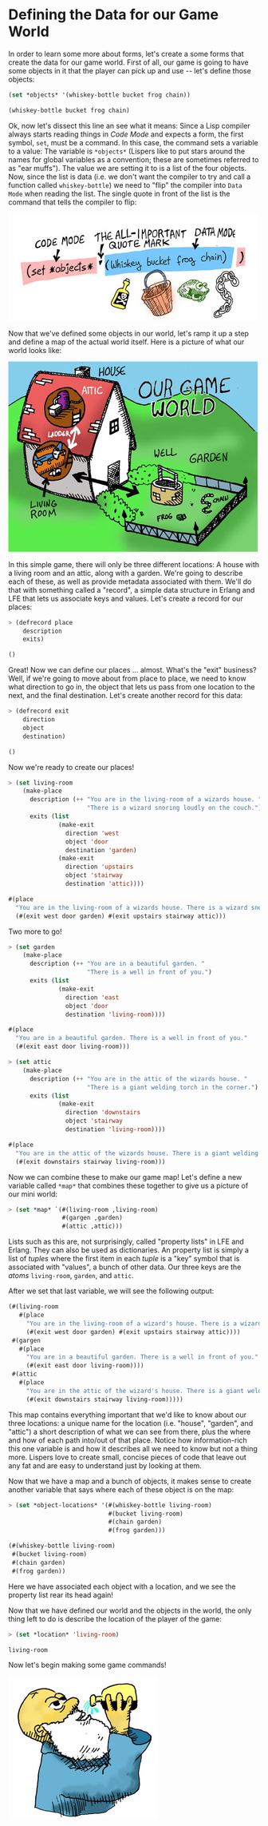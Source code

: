 # Defining the Data for our Game World

In order to learn some more about forms, let's create a some forms that create the data for our game world. First of all, our game is going to have some objects in it that the player can pick up and use -- let's define those objects:

```lisp
(set *objects* '(whiskey-bottle bucket frog chain))
```
```lisp
(whiskey-bottle bucket frog chain)
```

Ok, now let's dissect this line an see what it means: Since a Lisp compiler always starts reading things in *Code Mode* and expects a form, the first symbol, ``set``, must be a command. In this case, the command sets a variable to a value: The variable is ``*objects*`` (Lispers like to put stars around the names for global variables as a convention; these are sometimes referred to as "ear muffs"). The value we are setting it to is a list of the four objects. Now, since the list is data (i.e. we don't want the compiler to try and call a function called ``whiskey-bottle``) we need to "flip" the compiler into ``Data Mode`` when reading the list. The single quote in front of the list is the command that tells the compiler to flip:

![](images/objects.jpg)

Now that we've defined some objects in our world, let's ramp it up a step and define a map of the actual world itself. Here is a picture of what our world looks like:

![](images/world.jpg)

In this simple game, there will only be three different locations: A house with a living room and an attic, along with a garden. We're going to describe each of these, as well as provide metadata associated with them. We'll do that with something called a "record", a simple data structure in Erlang and LFE that lets us associate keys and values. Let's create a record for our places:

```lisp
> (defrecord place
    description
    exits)
```
```lisp
()
```

Great! Now we can define our places ... almost. What's the "exit" business? Well, if we're going to move about from place to place, we need to know what direction to go in, the object that lets us pass from one location to the next, and the final destination. Let's create another record for this data:

```lisp
> (defrecord exit
    direction
    object
    destination)
```
```lisp
()
```

Now we're ready to create our places!

```lisp
> (set living-room
    (make-place
      description (++ "You are in the living-room of a wizards house. "
                      "There is a wizard snoring loudly on the couch.")
      exits (list
              (make-exit
                direction 'west
                object 'door
                destination 'garden)
              (make-exit
                direction 'upstairs
                object 'stairway
                destination 'attic))))
```
```lisp
#(place
  "You are in the living-room of a wizards house. There is a wizard snoring loudly on the couch."
  (#(exit west door garden) #(exit upstairs stairway attic)))
```

Two more to go!

```lisp
> (set garden
    (make-place
      description (++ "You are in a beautiful garden. "
                      "There is a well in front of you.")
      exits (list
              (make-exit
                direction 'east
                object 'door
                destination 'living-room))))
```
```lisp
#(place
  "You are in a beautiful garden. There is a well in front of you."
  (#(exit east door living-room)))
```
```lisp
> (set attic
    (make-place
      description (++ "You are in the attic of the wizards house. "
                      "There is a giant welding torch in the corner.")
      exits (list
              (make-exit
                direction 'downstairs
                object 'stairway
                destination 'living-room))))
```
```lisp
#(place
  "You are in the attic of the wizards house. There is a giant welding torch in the corner."
  (#(exit downstairs stairway living-room)))
```

Now we can combine these to make our game map! Let's define a new variable called ``*map*`` that combines these together to give us a picture of our mini world:

```lisp
> (set *map* `(#(living-room ,living-room)
               #(gargen ,garden)
               #(attic ,attic)))
```

 Lists such as this are, not surprisingly, called "property lists" in LFE and Erlang. They can also be used as dictionaries. An property list is simply a list of *tuples* where the first item in each *tuple* is a "key" symbol that is associated with "values", a bunch of other data. Our three keys are the *atoms* ``living-room``, ``garden``, and ``attic``.

After we set that last variable, we will see the following output:

```lisp
(#(living-room
   #(place
     "You are in the living-room of a wizard's house. There is a wizard snoring loudly on the couch."
     (#(exit west door garden) #(exit upstairs stairway attic))))
 #(gargen
   #(place
     "You are in a beautiful garden. There is a well in front of you."
     (#(exit east door living-room))))
 #(attic
   #(place
     "You are in the attic of the wizard's house. There is a giant welding torch in the corner."
     (#(exit downstairs stairway living-room)))))
```

This map contains everything important that we'd like to know about our three locations: a unique name for the location (i.e. "house", "garden", and "attic") a short description of what we can see from there, plus the where and how of each path into/out of that place. Notice how information-rich this one variable is and how it describes all we need to know but not a thing more. Lispers love to create small, concise pieces of code that leave out any fat and are easy to understand just by looking at them.

Now that we have a map and a bunch of objects, it makes sense to create another variable that says where each of these object is on the map:

```lisp
> (set *object-locations* '(#(whiskey-bottle living-room)
                            #(bucket living-room)
                            #(chain garden)
                            #(frog garden)))
```
```lisp
(#(whiskey-bottle living-room)
 #(bucket living-room)
 #(chain garden)
 #(frog garden))
```

Here we have associated each object with a location, and we see the property list rear its head again!

Now that we have defined our world and the objects in the world, the only thing left to do is describe the location of the player of the game:

```lisp
> (set *location* 'living-room)
```
```lisp
living-room
```

Now let's begin making some game commands!

![](images/drink.jpg)
